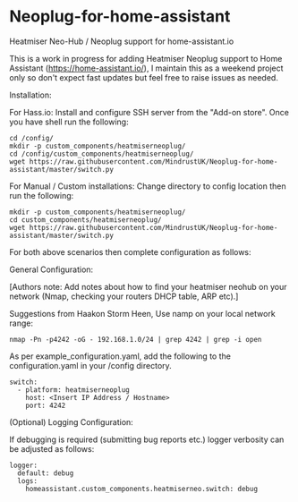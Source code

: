 # Neoplug-for-home-assistant
Heatmiser Neo-Hub / Neoplug support for home-assistant.io

This is a work in progress for adding Heatmiser Neoplug support to Home Assistant (https://home-assistant.io/), I maintain this as a weekend project only so don't expect fast updates but feel free to raise issues as needed.

Installation:

For Hass.io:
Install and configure SSH server from the "Add-on store". Once you have shell run the following:
```
cd /config/
mkdir -p custom_components/heatmiserneoplug/
cd /config/custom_components/heatmiserneoplug/
wget https://raw.githubusercontent.com/MindrustUK/Neoplug-for-home-assistant/master/switch.py
```

For Manual / Custom installations:
Change directory to config location then run the following:
```
mkdir -p custom_components/heatmiserneoplug/
cd custom_components/heatmiserneoplug/
wget https://raw.githubusercontent.com/MindrustUK/Neoplug-for-home-assistant/master/switch.py
```
For both above scenarios then complete configuration as follows:

General Configuration:

[Authors note: Add notes about how to find your heatmiser neohub on your network (Nmap, checking your routers DHCP table, ARP etc).]

Suggestions from Haakon Storm Heen, Use namp on your local network range:

```nmap -Pn -p4242 -oG - 192.168.1.0/24 | grep 4242 | grep -i open```

As per example_configuration.yaml, add the following to the configuration.yaml in your /config directory.

```
switch:
  - platform: heatmiserneoplug
    host: <Insert IP Address / Hostname>
    port: 4242
```

(Optional) Logging Configuration:

If debugging is required (submitting bug reports etc.) logger verbosity can be adjusted as follows:

```
logger:
  default: debug
  logs:
    homeassistant.custom_components.heatmiserneo.switch: debug
```
